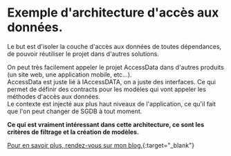 # Exemple d'architecture d'accès aux données.

Le but est d'isoler la couche d'accès aux données de toutes dépendances, de pouvoir réutiliser le projet dans d'autres solutions.

On peut très facilement appeler le projet AccessData dans d'autres produits (un site web, une application mobile, etc...).   
AccessData est juste lié à IAccessDATA, on a juste des interfaces. Ce qui permet de définir des contracts pour les modèles qui vont appeler les méthodes d'accès aux données.   
Le contexte est injecté aux plus haut niveaux de l'application, ce qu'il fait que l'on peut changer de SGDB à tout moment. 

**Ce qui est vraiment intéressant dans cette architecture, ce sont les critères de filtrage et la création de modèles.**

[Pour en savoir plus, rendez-vous sur mon blog.](https://zyhou.github.io/2016/architecture-acces-aux-donnees/){:target="_blank"}
